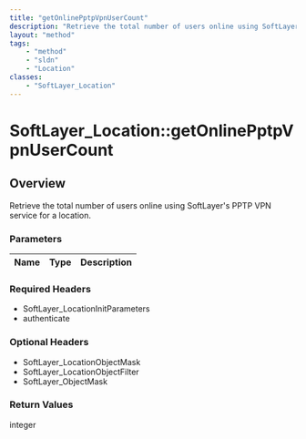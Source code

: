 ```yaml
---
title: "getOnlinePptpVpnUserCount"
description: "Retrieve the total number of users online using SoftLayer's PPTP VPN service for a location."
layout: "method"
tags:
    - "method"
    - "sldn"
    - "Location"
classes:
    - "SoftLayer_Location"
---
```

# SoftLayer_Location::getOnlinePptpVpnUserCount
## Overview 
Retrieve the total number of users online using SoftLayer's PPTP VPN service for a location.

### Parameters 
|Name | Type | Description |
| --- | --- | --- |


### Required Headers
* SoftLayer_LocationInitParameters
* authenticate

### Optional Headers
* SoftLayer_LocationObjectMask
* SoftLayer_LocationObjectFilter
* SoftLayer_ObjectMask

### Return Values
integer

